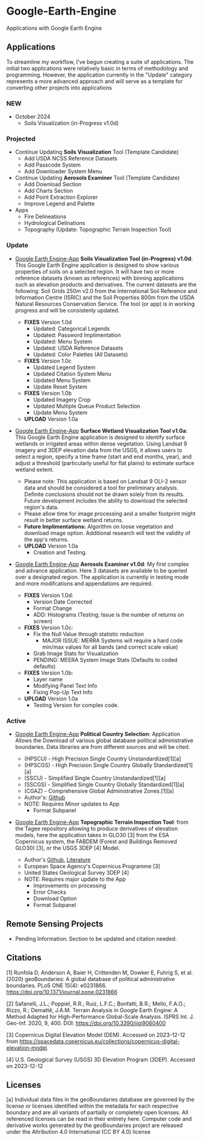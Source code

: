 # Google-Earth-Engine
Applications with Google Earth Engine


## Applications
To streamline my workflow, I've begun creating a suite of applications. The initial two applications were relatively basic in terms of methodology and programming. However, the application currently in the "Update" category represents a more advanced approach and will serve as a template for converting other projects into applications

### NEW
- October 2024
	- Soils Visualization (in-Progress v1.0d)

### Projected
- Continue Updating **Soils Visualization** Tool (Template Candidate)
	- Add USDA NCSS Reference Datasets
	- Add Passcode System
	- Add Downloader System Menu
-  Continue Updating **Aerosols Examiner** Tool (Template Candidate)
	-  Add Download Section
 	-  Add Charts Section
 	-  Add Point Extraction Explorer
  	-  Improve Legend and Palette  
  - Apps
   	- Fire Delineations
    - Hydrological Delinations
    - Topography (Update: Topographic Terrain Inspection Tool)   
### Update
- [Google Earth Engine-App](https://ee-marcelluscampes.projects.earthengine.app/view/soil-exploratory-app-in-progress-v10d) **Soils Visualization Tool (in-Progress) v1.0d**: This Google Earth Engine application is designed to show various properties of soils on a selected region. It will have two or more reference datasets (known as references) with binning applications such as elevation products and derivatives. The current datasets are the following: Soil Grids 250m v2.0 from the International Soil Reference and Information Centre (ISRIC) and the Soil Properties 800m from the USDA Natural Resources Conservation Service.  The tool (or app) is in working progress and will be consistenly updated.
	- **FIXES** Version 1.0d
		- Updated: Categorical Legends
  		- Updated: Password Implimentation
  		- Updated: Menu System
  		- Updated: USDA Reference Datasets
  		- Updated: Color Palettes (All Datasets)
	- **FIXES** Version 1.0c
 		- Updated Legend System
   		- Updated Citation System Menu
     	- Updated Menu System
     	- Update Reset System
	- **FIXES** Version 1.0b
		- Updated Imagery Crop
		- Updated Multiple Queue Product Selection
		- Update Menu System
 	- **UPLOAD** Version 1.0a

- [Google Earth Engine-App](https://ee-marcelluscampes.projects.earthengine.app/view/surface-wetland-visualization-tool-v10a) **Surface Wetland Visualization Tool v1.0a**: This Google Earth Engine application is designed to identify surface wetlands or irrigated areas within dense vegetation. Using Landsat 9 imagery and 3DEP elevation data from the USGS, it allows users to select a region, specify a time frame (start and end months, year), and adjust a threshold (particularly useful for flat plains) to estimate surface wetland extent.
	- Please note: This application is based on Landsat 9 OLI-2 sensor data and should be considered a tool for preliminary analysis. Definite conclusions should not be drawn solely from its results. Future development includes the ability to download the selected region's data.
	- Please allow time for image processing and a smaller footprint might result in better surface wetland returns.
 	- **Future Implimentations:** Algorithm on loose vegetation and download image option. Additional research will test the validity of the app's returns.
	- **UPLOAD** Version 1.0a
		- Creation and Testing.


- [Google Earth Engine-App](https://ee-marcelluscampes.projects.earthengine.app/view/aerosols-examiner-sensing-tool-v10d) **Aerosols Examiner v1.0d**: My first complex and advance application. Here 3 datasets are available to be queried over a designated region. The application is currently in testing mode and more modifcations and appendations are required.
	- **FIXES** Version 1.0d:
 		- Version Date Corrected
   		- Format Change
     	- ADD: Histograms (Testing; Issue is the number of returns on screen)
 	- **FIXES** Version 1.0c:
  		- Fix the Null Value through statistic reduction
    		- MAJOR ISSUE: MERRA Systems will require a hard code min/max values for all bands (and correct scale value)
 		- Grab Image Stats for Visualization
 		- PENDING: MEERA System Image Stats (Defaults to coded defaults)
 	- **FIXES** Version 1.0b:
  		- Layer name
		- Modifying Panel Text Info
		- Fixing Pop-Up Text Info
	- **UPLOAD** Version 1.0a
		- Testing Version for complex code.
  
### Active
- [Google Earth Engine-App](https://ee-marcelluscampes.projects.earthengine.app/view/political-country-selection) **Political Country Selection**: Application Allows the Download of various global database political administrative boundaries. Data libraries are from different sources and will be cited. 
	- (HPSCU) - High Precision Single Country Unstandardized[1][a] 
	- (HPSCGS) - High Precision Single Country Globally Standardized[1][a] 
	- (SSCU) - Simplified Single Country Unstandardized[1][a]
	- (SSCGS) - Simplified Single Country Globally Standardized[1][a]
	- (CGAZ) - Comprehensive Global Administrative Zones.[1][a]
	- Author's: [Github](https://github.com/wmgeolab/geoBoundaries)
 	- NOTE: Requires Minor updates to App
  		- Format Subpanel

- [Google Earth Engine-App](https://ee-marcelluscampes.projects.earthengine.app/view/topographic-inspector)  **Topographic Terrain Inspection Tool**: from the Tagee repository allowing to  produce derivatives of elevation models, here the application takes in GLO30 [3] from the ESA Copernicus system, the FABDEM (Forest and Buildings Removed GLO30) [3], or the USGS 3DEP [4] Model.  
	- Author's [Github](https://github.com/zecojls/tagee), [Literature](https://www.mdpi.com/2220-9964/9/6/400)
 	- European Space Agency's Copernicus Programme [3]
  	- United States Geological Survey 3DEP [4]
  	- NOTE: Requires major update to the App
  		- Improvements on processing
  		- Error Checks
  		- Download Option
  	 	- Format Subpanel

## Remote Sensing Projects 
- Pending Information: Section to be updated and citation needed.

## Citations
[1] Runfola D, Anderson A, Baier H, Crittenden M, Dowker E, Fuhrig S, et al. (2020) geoBoundaries: A global database of political administrative boundaries. PLoS ONE 15(4): e0231866. https://doi.org/10.1371/journal.pone.0231866

[2] Safanelli, J.L.; Poppiel, R.R.; Ruiz, L.F.C.; Bonfatti, B.R.; Mello, F.A.O.; Rizzo, R.; Demattê, J.A.M. Terrain Analysis in Google Earth Engine: A Method Adapted for High-Performance Global-Scale Analysis. ISPRS Int. J. Geo-Inf. 2020, 9, 400. DOI: https://doi.org/10.3390/ijgi9060400

[3] Copernicus Digital Elevation Model (DEM). Accessed on 2023-12-12 from https://spacedata.copernicus.eu/collections/copernicus-digital-elevation-model.

[4] U.S. Geological Survey (USGS) 3D Elevation Program (3DEP). Accessed on 2023-12-12 

## Licenses
[a] Individual data files in the geoBoundaries database are governed by the license or licenses identified within the metadata for each respective boundary and are all variants of partially or completely open licenses. All referenced licenses can be read in their entirety here. Computer code and derivative works generated by the geoBoundaries project are released under the Attribution 4.0 International (CC BY 4.0) license


